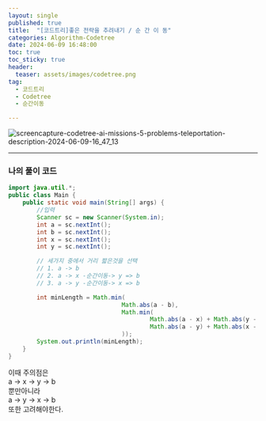 ```yaml
---
layout: single
published: true
title:  "[코드트리]좋은 전략을 추려내기 / 순 간 이 동"
categories: Algorithm-Codetree
date: 2024-06-09 16:48:00
toc: true
toc_sticky: true
header:
  teaser: assets/images/codetree.png
tag:   
  - 코드트리
  - Codetree
  - 순간이동

---
```


![screencapture-codetree-ai-missions-5-problems-teleportation-description-2024-06-09-16_47_13](https://github.com/BaxDailyGit/BaxDailyGit/assets/99312529/c98df71f-13ae-4543-a038-c2d8d9c5a7be)


----------------

### 나의 풀이 코드

```java
import java.util.*;
public class Main {
    public static void main(String[] args) {
        //입력
        Scanner sc = new Scanner(System.in);
        int a = sc.nextInt();
        int b = sc.nextInt();
        int x = sc.nextInt();
        int y = sc.nextInt();

        // 세가지 중에서 거리 짧은것을 선택
        // 1. a -> b
        // 2. a -> x -순간이동-> y => b
        // 3. a -> y -순간이동-> x => b

        int minLength = Math.min(
                                Math.abs(a - b),
                                Math.min(
                                        Math.abs(a - x) + Math.abs(y - b),
                                        Math.abs(a - y) + Math.abs(x - b)
                                ));
        System.out.println(minLength);
    }
}
```

이때 주의점은  
a -> x -> y -> b  
뿐만아니라  
a -> y -> x -> b  
또한 고려해야한다.
